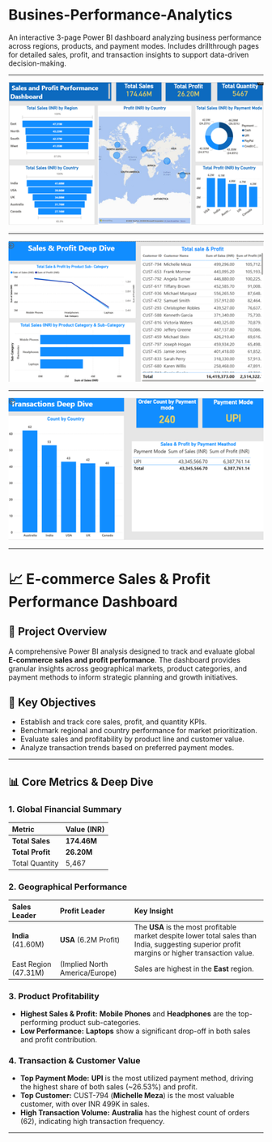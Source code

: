 # Busines-Performance-Analytics

An interactive 3-page Power BI dashboard analyzing business performance across regions, products, and payment modes. Includes drillthrough pages for detailed sales, profit, and transaction insights to support data-driven decision-making.

---


![Uber Dashboard](https://github.com/Pranshul-cloud/Busines-Performance-Analytics/blob/main/Dashboard.png/Main_Dashboard.png)

---

![Uber Dashboard](https://github.com/Pranshul-cloud/Busines-Performance-Analytics/blob/main/Dashboard.png/Sales_%26_Profit_DeepDive.png)

---

![Uber Dashboard](https://github.com/Pranshul-cloud/Busines-Performance-Analytics/blob/main/Dashboard.png/Transactions_Deepdive.png)

---

# 📈 E-commerce Sales & Profit Performance Dashboard

## 📌 Project Overview
A comprehensive Power BI analysis designed to track and evaluate global **E-commerce sales and profit performance**. The dashboard provides granular insights across geographical markets, product categories, and payment methods to inform strategic planning and growth initiatives.

## 🎯 Key Objectives
- Establish and track core sales, profit, and quantity KPIs.
- Benchmark regional and country performance for market prioritization.
- Evaluate sales and profitability by product line and customer value.
- Analyze transaction trends based on preferred payment modes.

---

## 📊 Core Metrics & Deep Dive

### 1. Global Financial Summary
| Metric | Value (INR) |
| :--- | :--- |
| **Total Sales** | **174.46M** |
| **Total Profit** | **26.20M** |
| Total Quantity | 5,467 |

### 2. Geographical Performance
| Sales Leader | Profit Leader | Key Insight |
| :--- | :--- | :--- |
| **India** (41.60M) | **USA** (6.2M Profit) | The **USA** is the most profitable market despite lower total sales than India, suggesting superior profit margins or higher transaction value. |
| East Region (47.31M) | (Implied North America/Europe) | Sales are highest in the **East** region. |

### 3. Product Profitability
- **Highest Sales & Profit:** **Mobile Phones** and **Headphones** are the top-performing product sub-categories.
- **Low Performance:** **Laptops** show a significant drop-off in both sales and profit contribution.

### 4. Transaction & Customer Value
- **Top Payment Mode:** **UPI** is the most utilized payment method, driving the highest share of both sales (~26.53%) and profit.
- **Top Customer:** CUST-794 (**Michelle Meza**) is the most valuable customer, with over $\text{INR } 499\text{K}$ in sales.
- **High Transaction Volume:** **Australia** has the highest count of orders (62), indicating high transaction frequency.

---
